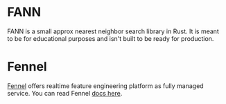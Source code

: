 # FANN
FANN is a small approx nearest neighbor search library in Rust. 
It is meant to be for educational purposes and isn't built to be ready for production.


# Fennel
[Fennel](https://fennel.ai/) offers realtime feature engineering platform as fully managed service. You can 
read Fennel [docs here](https://docs.fennel.ai/). 
